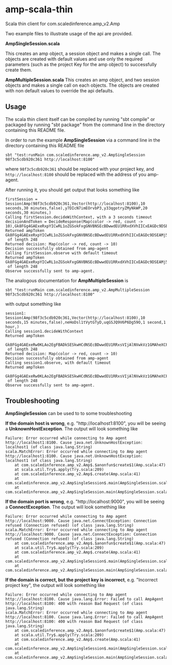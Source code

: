 # amp-scala-thin
Scala thin client for com.scaledinference.amp_v2.Amp

Two example files to illustrate usage of the api are provided.

<b>AmpSingleSession.scala</b>

This creates an amp object, a session object and makes a single call.
The objects are created with default values and use only the required parameters (such as the project Key for the amp object) to successfully create them.

<b>AmpMultipleSession.scala</b>
This creates an amp object, and two session objects and makes a single call on each objects.
The objects are created with non default values to override the api defaults.

## Usage

The scala thin client itself can be compiled by running "sbt compile" or packaged by running "sbt package" from the command line in the directory containing this README file.

In order to run the example <b>AmpSingleSession</b> via a command line in the directory containing this README file

```
sbt "test:runMain com.scaledinference.amp_v2.AmpSingleSession 98f3c5cdb920c361 http://localhost:8100"

```
where `98f3c5cdb920c361` should be replaced with your project key, and `http://localhost:8100` should be replaced with the address of you amp-agent.

After running it, you should get output that looks something like

```
firstSession = Session(Amp(98f3c5cdb920c361,Vector(http://localhost:8100),10 seconds,30 minutes,false),y7DIcN7imEOrvbP3,y33qgotryZMyNkWP,20 seconds,30 minutes,)
Calling firstSession.decideWithContext, with a 3 seconds timeout
decisionAndToken = DecideResponse(Map(color -> red, count -> 10),Gk8FGg4GAExeRxpYICwRL1oZGSokFxgGNVBNSEcBDwwdEU1RRxdXVhIICxEAGDc9DSEAMj5GSUEfDwALQ1dSTVcNVg1RBgcNXVdCAl5GRU1HRx4QHBMKRl9QICAgMStJSUwXERBNXlRHVVlETFlSVFpVVlFDRgkbBwgEHQIOR1RVXVNfVFVCTU8ZGgsOHQsXR1kURlVFUV8UTV5bVghVBFtZXFERVwkSQlleVFcCBFZWVgdDQ1dACRI=,false,None)
Returned ampToken Gk8FGg4GAExeRxpYICwRL1oZGSokFxgGNVBNSEcBDwwdEU1RRxdXVhIICxEAGDc9DSEAMj5GSUEfDwALQ1dSTVcNVg1RBgcNXVdCAl5GRU1HRx4QHBMKRl9QICAgMStJSUwXERBNXlRHVVlETFlSVFpVVlFDRgkbBwgEHQIOR1RVXVNfVFVCTU8ZGgsOHQsXR1kURlVFUV8UTV5bVghVBFtZXFERVwkSQlleVFcCBFZWVgdDQ1dACRI= 
 of length 248
Returned decision: Map(color -> red, count -> 10)
Decision successfully obtained from amp-agent
Calling firstSession.observe with default timeout
Returned ampToken Gk8FGg4GAExeRxpYICwRL1oZGSokFxgGNVBNSEcBDwwdEU1RRxdXVhIICxEAGDc9DSEAMj5GSUEfDwALQ1dSTVcNVg1RBgcNXVdCAl5GRU1HRx4QHBMKRl9QICAgMStJSUwXERBNXlRHVVlETFlSVFpVVlFDRgkbBwgEHQIOR1RVXVNfVFVCTU8ZGgsOHQsXR1kURlVFUV8UTV5bVghVBFtZXFERVwkSQlleVFcCBFZWVgdDQ1dACRI= 
 of length 248
Observe successfully sent to amp-agent.
```

The analogous documentation for <b>AmpMultipleSession</b> is 
```
sbt "test:runMain com.scaledinference.amp_v2.AmpMultipleSession 98f3c5cdb920c361 http://localhost:8100"
```
with output something like 

```
session1: Session(Amp(98f3c5cdb920c361,Vector(http://localhost:8100),10 seconds,15 minutes,false),neHoDsl1tVytGTyD,uqGSJQ9V6P6Dg59O,1 second,1 hour,)
Calling session1.decideWithContext
Returned ampToken 
 Gk8FGg4GAExeRw0KLAo2EgFBADkSESkwHCdNSEcBDwwdEU1RRxsVIjAlNVwkVz1GMAheXCFGSUEfDwALQ1dSTVcNVg1RBgcNXVdCAl5GRU1HRx4QHBMKRl9QICAgMStJSUwXERBNXlRHVVlETV5eUFhVV1dDRgkbBwgEHQIOR1RXU1NfVFVCTU8ZGgsOHQsXR1kURlVFUV8UTV5bVghVBFtZXFERVwkSQlleVFcCBFZWVgdDQ1dACRI= 
 of length 248
Returned decision: Map(color -> red, count -> 10)
Decision successfully obtained from amp-agent
Calling session1.observe, with default timeout
Returned ampToken 
 Gk8FGg4GAExeRw0KLAo2EgFBADkSESkwHCdNSEcBDwwdEU1RRxsVIjAlNVwkVz1GMAheXCFGSUEfDwALQ1dSTVcNVg1RBgcNXVdCAl5GRU1HRx4QHBMKRl9QICAgMStJSUwXERBNXlRHVVlETV5eUFhVV1dDRgkbBwgEHQIOR1RXU1NfVFVCTU8ZGgsOHQsXR1kURlVFUV8UTV5bVghVBFtZXFERVwkSQlleVFcCBFZWVgdDQ1dACRI= 
 of length 248
Observe successfully sent to amp-agent.
```

## Troubleshooting

<b>AmpSingleSession</b> can be used to to some troubleshooting

<b>If the domain host is wrong</b>, e.g. "http://localhost1:8100", you will be seeing a <b>UnknownHostException</b>. The output will look something like

```
Failure: Error occurred while connecting to Amp agent http://localhost1:8100. Cause java.net.UnknownHostException: localhost1 (of class java.lang.String)
scala.MatchError: Error occurred while connecting to Amp agent http://localhost1:8100. Cause java.net.UnknownHostException: localhost1 (of class java.lang.String)
	at com.scaledinference.amp_v2.Amp$.$anonfun$create$1(Amp.scala:47)
	at scala.util.Try$.apply(Try.scala:209)
	at com.scaledinference.amp_v2.Amp$.create(Amp.scala:41)
	at com.scaledinference.amp_v2.AmpSingleSession$.main(AmpSingleSession.scala:9)
	at com.scaledinference.amp_v2.AmpSingleSession.main(AmpSingleSession.scala)
```
<b>If the domain port is wrong</b>, e.g. "http://localhost:9000", you will be seeing a <b>ConnectException</b>. The output will look something like

```
Failure: Error occurred while connecting to Amp agent http://localhost:9000. Cause java.net.ConnectException: Connection refused (Connection refused) (of class java.lang.String)
scala.MatchError: Error occurred while connecting to Amp agent http://localhost:9000. Cause java.net.ConnectException: Connection refused (Connection refused) (of class java.lang.String)
	at com.scaledinference.amp_v2.Amp$.$anonfun$create$1(Amp.scala:47)
	at scala.util.Try$.apply(Try.scala:209)
	at com.scaledinference.amp_v2.Amp$.create(Amp.scala:41)
	at com.scaledinference.amp_v2.AmpSingleSession$.main(AmpSingleSession.scala:9)
	at com.scaledinference.amp_v2.AmpSingleSession.main(AmpSingleSession.scala)
```
<b>If the domain is correct, but the project key is incorrect</b>, e.g. "Incorrect project key", the output will look something like

```
Failure: Error occurred while connecting to Amp agent http://localhost:8100. Cause java.lang.Error: Failed to call AmpAgent http://localhost:8100: 400 with reason Bad Request (of class java.lang.String)
scala.MatchError: Error occurred while connecting to Amp agent http://localhost:8100. Cause java.lang.Error: Failed to call AmpAgent http://localhost:8100: 400 with reason Bad Request (of class java.lang.String)
	at com.scaledinference.amp_v2.Amp$.$anonfun$create$1(Amp.scala:47)
	at scala.util.Try$.apply(Try.scala:209)
	at com.scaledinference.amp_v2.Amp$.create(Amp.scala:41)
	at com.scaledinference.amp_v2.AmpSingleSession$.main(AmpSingleSession.scala:9)
	at com.scaledinference.amp_v2.AmpSingleSession.main(AmpSingleSession.scala)
```
